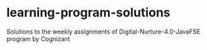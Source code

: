 # learning-program-solutions
Solutions to the weekly assignments of Digital-Nurture-4.0-JavaFSE program by Cognizant
